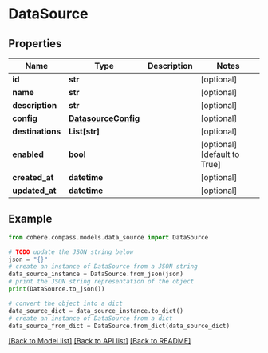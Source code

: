 # DataSource


## Properties

Name | Type | Description | Notes
------------ | ------------- | ------------- | -------------
**id** | **str** |  | [optional] 
**name** | **str** |  | [optional] 
**description** | **str** |  | [optional] 
**config** | [**DatasourceConfig**](DatasourceConfig.md) |  | [optional] 
**destinations** | **List[str]** |  | [optional] 
**enabled** | **bool** |  | [optional] [default to True]
**created_at** | **datetime** |  | [optional] 
**updated_at** | **datetime** |  | [optional] 

## Example

```python
from cohere.compass.models.data_source import DataSource

# TODO update the JSON string below
json = "{}"
# create an instance of DataSource from a JSON string
data_source_instance = DataSource.from_json(json)
# print the JSON string representation of the object
print(DataSource.to_json())

# convert the object into a dict
data_source_dict = data_source_instance.to_dict()
# create an instance of DataSource from a dict
data_source_from_dict = DataSource.from_dict(data_source_dict)
```
[[Back to Model list]](../README.md#documentation-for-models) [[Back to API list]](../README.md#documentation-for-api-endpoints) [[Back to README]](../README.md)



